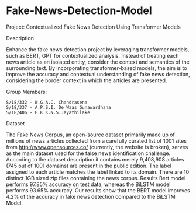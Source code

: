 # Fake-News-Detection-Model

Project: Contextualized Fake News Detection Using Transformer Models

Description

Enhance the fake news detection project by leveraging transformer models, such as BERT, GPT for contextualized analysis. Instead of treating each news article as an isolated entity, consider the context and semantics of the surrounding text. By incorporating transformer-based models, the aim is to improve the accuracy and contextual understanding of fake news detection, considering the border context in which the articles are presented.

Group Members:

    S/18/332 - W.G.A.C. Chandrasena
    S/18/337 - A.P.S.I. De Waas Gunawardhana
    S/18/406 - P.K.K.N.S.Jayathilake

Dataset

The Fake News Corpus, an open-source dataset primarily made up of millions of news articles collected from a carefully curated list of 1001 sites from http://www.opensources.co/ (currently, the website is broken), serves as the main dataset used for the false news identification challenge. According to the dataset description it contains merely 9,408,908 articles (745 out of 1001 domains) are present in the public edition. The label assigned to each article matches the label linked to its domain. There are 10 distinct 1GB sized zip files containing the news corpus.
Results
Bert model performs 97.85% accuracy on test data, whereas the BiLSTM model performs 93.65% accuracy. Our results show that the BERT model improves 4.2% of the accuracy in fake news detection compared to the BiLSTM Model.
